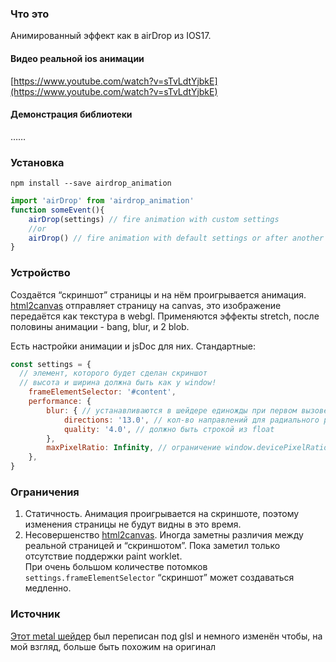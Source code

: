 ### Что это

Анимированный эффект как в airDrop из IOS17. 

#### Видео реальной ios анимации

[https://www.youtube.com/watch?v=sTvLdtYjbkE](https://www.youtube.com/watch?v=sTvLdtYjbkE)

#### Демонстрация библиотеки

……

### Установка

`npm install --save airdrop_animation`

```javascript
import 'airDrop' from 'airdrop_animation'
function someEvent(){
	airDrop(settings) // fire animation with custom settings
	//or
	airDrop() // fire animation with default settings or after another calls
}
```

### Устройство

Создаётся “скриншот” страницы и на нём проигрывается анимация. [html2canvas](https://www.npmjs.com/package/html2canvas) отправляет страницу на canvas, это изображение передаётся как текстура в webgl. Применяются эффекты stretch, после половины анимации - bang, blur, и 2 blob.

Есть настройки анимации и jsDoc для них. Стандартные:

```javascript
const settings = {
  // элемент, которого будет сделан скриншот
  // высота и ширина должна быть как у window!
	frameElementSelector: '#content',
	performance: {
		blur: { // устанавливаются в шейдере единожды при первом вызове airDrop()
			directions: '13.0', // кол-во направлений для радиального размытия. должно быть строкой из float
			quality: '4.0', // должно быть строкой из float
		},
		maxPixelRatio: Infinity, // ограничение window.devicePixelRatio
	},
}
```

### Ограничения

1.  Статичность. Анимация проигрывается на скриншоте, поэтому изменения страницы не будут видны в это время. 
2.  Несовершенство [html2canvas](https://www.npmjs.com/package/html2canvas). Иногда заметны различия между реальной страницей и “скриншотом”. Пока заметил только отсутствие поддержки paint worklet.  
    При очень большом количестве потомков `settings.frameElementSelector` “скриншот” может создаваться медленно.

### Источник

[Этот metal шейдер](https://gist.github.com/dkun7944/2f793643e469029fb4e7d700f0645ffc) был переписан под glsl и немного изменён чтобы, на мой взгляд, больше быть похожим на оригинал
